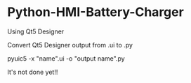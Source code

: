 # Python-HMI-Battery-Charger
Using Qt5 Designer 

Convert Qt5 Designer output from .ui to .py

pyuic5 -x "name".ui -o "output name".py

It's not done yet!!
